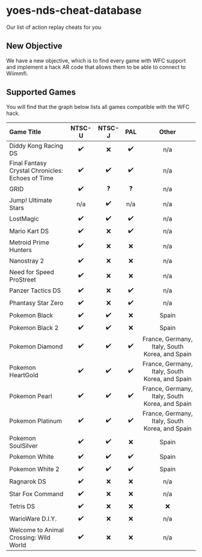 # yoes-nds-cheat-database
Our list of action replay cheats for you

## New Objective

We have a new objective, which is to find every game with WFC support and implement a hack AR code that allows them to be able to connect to Wiimmfi.

## Supported Games

You will find that the graph below lists all games compatible with the WFC hack.

| Game Title | NTSC-U | NTSC-J | PAL | Other |
| :--- | :---: | :---: | :---: | :---: |
| Diddy Kong Racing DS | :heavy_check_mark: | :x: | :heavy_check_mark: | n/a |
| Final Fantasy Crystal Chronicles: Echoes of Time | :heavy_check_mark: | :heavy_check_mark: | :heavy_check_mark: | n/a |
| GRID | :heavy_check_mark: | :question: | :question: | n/a |
| Jump! Ultimate Stars | n/a | :heavy_check_mark: | n/a | n/a |
| LostMagic | :heavy_check_mark: | :heavy_check_mark: | :heavy_check_mark: | n/a |
| Mario Kart DS | :heavy_check_mark: | :x: | :heavy_check_mark: | n/a |
| Metroid Prime Hunters | :heavy_check_mark: | :x: | :x: | n/a |
| Nanostray 2 | :heavy_check_mark: | :x: | :x: | n/a |
| Need for Speed ProStreet | :heavy_check_mark: | :x: | :x: | n/a |
| Panzer Tactics DS | :heavy_check_mark: | :x: | :heavy_check_mark: | n/a |
| Phantasy Star Zero | :heavy_check_mark: | :x: | :heavy_check_mark: | n/a |
| Pokemon Black | :heavy_check_mark: | :heavy_check_mark: | :x: | Spain |
| Pokemon Black 2 | :heavy_check_mark: | :heavy_check_mark: | :x: | Spain |
| Pokemon Diamond | :heavy_check_mark: | :heavy_check_mark: | :heavy_check_mark: | France, Germany, Italy, South Korea, and Spain |
| Pokemon HeartGold | :heavy_check_mark: | :heavy_check_mark: | :heavy_check_mark: | France, Germany, Italy, South Korea, and Spain |
| Pokemon Pearl | :heavy_check_mark: | :heavy_check_mark: | :heavy_check_mark: | France, Germany, Italy, South Korea, and Spain |
| Pokemon Platinum | :heavy_check_mark: | :heavy_check_mark: | :heavy_check_mark: | France, Germany, Italy, South Korea, and Spain |
| Pokemon SoulSilver | :heavy_check_mark: | :heavy_check_mark: | :x: | Spain |
| Pokemon White | :heavy_check_mark: | :heavy_check_mark: | :heavy_check_mark: | Spain |
| Pokemon White 2 | :heavy_check_mark: | :heavy_check_mark: | :heavy_check_mark: | Spain |
| Ragnarok DS | :heavy_check_mark: | :x: | :x: | n/a |
| Star Fox Command | :heavy_check_mark: | :x: | :x: | n/a |
| Tetris DS | :heavy_check_mark: | :x: | :x: | :x: | n/a |
| WarioWare D.I.Y. | :heavy_check_mark: | :x: | :x: | n/a |
| Welcome to Animal Crossing: Wild World | :heavy_check_mark: | :x: | :x: | n/a |
